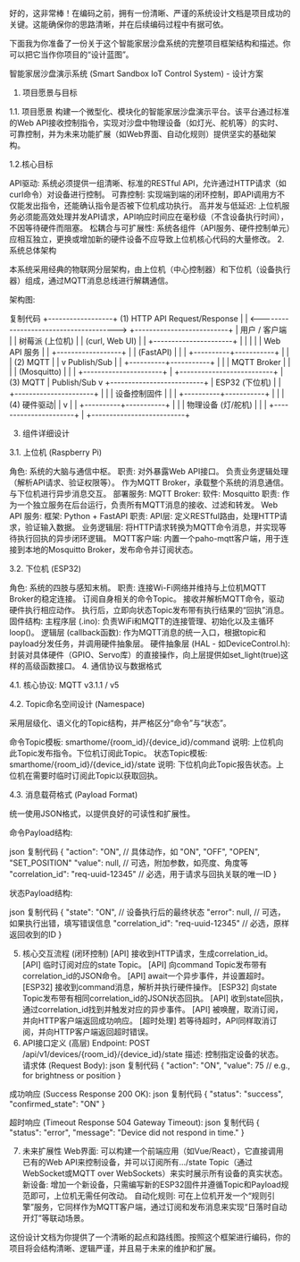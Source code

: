 好的，这非常棒！在编码之前，拥有一份清晰、严谨的系统设计文档是项目成功的关键。这能确保你的思路清晰，并在后续编码过程中有据可依。

下面我为你准备了一份关于这个智能家居沙盘系统的完整项目框架结构和描述。你可以把它当作你项目的“设计蓝图”。

智能家居沙盘演示系统 (Smart Sandbox IoT Control System) - 设计方案
1. 项目愿景与目标

1.1. 项目愿景
构建一个微型化、模块化的智能家居沙盘演示平台。该平台通过标准的Web API接收控制指令，实现对沙盘中物理设备（如灯光、舵机等）的实时、可靠控制，并为未来功能扩展（如Web界面、自动化规则）提供坚实的基础架构。

1.2.核心目标

API驱动: 系统必须提供一组清晰、标准的RESTful API，允许通过HTTP请求（如curl命令）对设备进行控制。
可靠控制: 实现端到端的闭环控制，即API调用方不仅能发出指令，还能确认指令是否被下位机成功执行。
高并发与低延迟: 上位机服务必须能高效处理并发API请求，API响应时间应在毫秒级（不含设备执行时间），不因等待硬件而阻塞。
松耦合与可扩展性: 系统各组件（API服务、硬件控制单元）应相互独立，更换或增加新的硬件设备不应导致上位机核心代码的大量修改。
2. 系统总体架构

本系统采用经典的物联网分层架构，由上位机（中心控制器）和下位机（设备执行器）组成，通过MQTT消息总线进行解耦通信。

架构图:

复制代码
+------------------+      (1) HTTP API Request/Response
|                  | <--------------------------------------> +--------------------------+
|  用户 / 客户端   |                                          |     树莓派 (上位机)      |
| (curl, Web UI)   |                                          | +----------------------+ |
|                  |                                          | |    Web API 服务      | |
+------------------+                                          | |     (FastAPI)      | |
                                                               | +----------+-----------+ |
                                                               |            | (2) MQTT    |
                                                               |            v Publish/Sub |
                                                               | +----------+-----------+ |
                                                               | |   MQTT Broker        | |
                                                               | |    (Mosquitto)     | |
                                                               | +----------------------+ |
                                                               +--------------------------+
                                                                            | (3) MQTT
                                                                            | Publish/Sub
                                                                            v
                                                               +--------------------------+
                                                               |     ESP32 (下位机)       |
                                                               | +----------------------+ |
                                                               | |   设备控制固件       | |
                                                               | +----------+-----------+ |
                                                               |            | (4) 硬件驱动|
                                                               |            v             |
                                                               | +----------+-----------+ |
                                                               | |  物理设备 (灯/舵机)  | |
                                                               | +----------------------+ |
                                                               +--------------------------+

3. 组件详细设计

3.1. 上位机 (Raspberry Pi)

角色: 系统的大脑与通信中枢。
职责:
对外暴露Web API接口。
负责业务逻辑处理（解析API请求、验证权限等）。
作为MQTT Broker，承载整个系统的消息通信。
与下位机进行异步消息交互。
部署服务:
MQTT Broker:
软件: Mosquitto
职责: 作为一个独立服务在后台运行，负责所有MQTT消息的接收、过滤和转发。
Web API 服务:
框架: Python + FastAPI
职责:
API层: 定义RESTful路由，处理HTTP请求，验证输入数据。
业务逻辑层: 将HTTP请求转换为MQTT命令消息，并实现等待执行回执的异步闭环逻辑。
MQTT客户端: 内置一个paho-mqtt客户端，用于连接到本地的Mosquitto Broker，发布命令并订阅状态。

3.2. 下位机 (ESP32)

角色: 系统的四肢与感知末梢。
职责:
连接Wi-Fi网络并维持与上位机MQTT Broker的稳定连接。
订阅自身相关的命令Topic。
接收并解析MQTT命令，驱动硬件执行相应动作。
执行后，立即向状态Topic发布带有执行结果的“回执”消息。
固件结构:
主程序层 (.ino): 负责WiFi和MQTT的连接管理、初始化以及主循环loop()。
逻辑层 (callback函数): 作为MQTT消息的统一入口，根据topic和payload分发任务，并调用硬件抽象层。
硬件抽象层 (HAL - 如DeviceControl.h): 封装对具体硬件（GPIO、Servo库）的直接操作，向上层提供如set_light(true)这样的高级函数接口。
4. 通信协议与数据格式

4.1. 核心协议: MQTT v3.1.1 / v5

4.2. Topic命名空间设计 (Namespace)

采用层级化、语义化的Topic结构，并严格区分“命令”与“状态”。

命令Topic模板: smarthome/{room_id}/{device_id}/command
说明: 上位机向此Topic发布指令。下位机订阅此Topic。
状态Topic模板: smarthome/{room_id}/{device_id}/state
说明: 下位机向此Topic报告状态。上位机在需要时临时订阅此Topic以获取回执。

4.3. 消息载荷格式 (Payload Format)

统一使用JSON格式，以提供良好的可读性和扩展性。

命令Payload结构:

json
复制代码
{
  "action": "ON", // 具体动作，如 "ON", "OFF", "OPEN", "SET_POSITION"
  "value": null, // 可选，附加参数，如亮度、角度等
  "correlation_id": "req-uuid-12345" // 必选，用于请求与回执关联的唯一ID
}


状态Payload结构:

json
复制代码
{
  "state": "ON", // 设备执行后的最终状态
  "error": null, // 可选，如果执行出错，填写错误信息
  "correlation_id": "req-uuid-12345" // 必选，原样返回收到的ID
}

5. 核心交互流程 (闭环控制)
[API] 接收到HTTP请求，生成correlation_id。
[API] 临时订阅对应的state Topic。
[API] 向command Topic发布带有correlation_id的JSON命令。
[API] await一个异步事件，并设置超时。
[ESP32] 接收到command消息，解析并执行硬件操作。
[ESP32] 向state Topic发布带有相同correlation_id的JSON状态回执。
[API] 收到state回执，通过correlation_id找到并触发对应的异步事件。
[API] 被唤醒，取消订阅，并向HTTP客户端返回成功响应。
[超时处理] 若等待超时，API同样取消订阅，并向HTTP客户端返回超时错误。
6. API接口定义 (高层)
Endpoint: POST /api/v1/devices/{room_id}/{device_id}/state
描述: 控制指定设备的状态。
请求体 (Request Body):
json
复制代码
{
  "action": "ON",
  "value": 75 // e.g., for brightness or position
}

成功响应 (Success Response 200 OK):
json
复制代码
{
  "status": "success",
  "confirmed_state": "ON"
}

超时响应 (Timeout Response 504 Gateway Timeout):
json
复制代码
{
  "status": "error",
  "message": "Device did not respond in time."
}

7. 未来扩展性
Web界面: 可以构建一个前端应用（如Vue/React），它直接调用已有的Web API来控制设备，并可以订阅所有.../state Topic（通过WebSocket或MQTT over WebSockets）来实时展示所有设备的真实状态。
新设备: 增加一个新设备，只需编写新的ESP32固件并遵循Topic和Payload规范即可，上位机无需任何改动。
自动化规则: 可在上位机开发一个“规则引擎”服务，它同样作为MQTT客户端，通过订阅和发布消息来实现“日落时自动开灯”等联动场景。

这份设计文档为你提供了一个清晰的起点和路线图。按照这个框架进行编码，你的项目将会结构清晰、逻辑严谨，并且易于未来的维护和扩展。